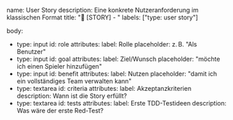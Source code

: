 name: User Story
description: Eine konkrete Nutzeranforderung im klassischen Format
title: "📌 [STORY] - "
labels: ["type: user story"]

body:
- type: input
  id: role
  attributes:
  label: Rolle
  placeholder: z. B. "Als Benutzer"
- type: input
  id: goal
  attributes:
  label: Ziel/Wunsch
  placeholder: "möchte ich einen Spieler hinzufügen"
- type: input
  id: benefit
  attributes:
  label: Nutzen
  placeholder: "damit ich ein vollständiges Team verwalten kann"
- type: textarea
  id: criteria
  attributes:
  label: Akzeptanzkriterien
  description: Wann ist die Story erfüllt?
- type: textarea
  id: tests
  attributes:
  label: Erste TDD-Testideen
  description: Was wäre der erste Red-Test?

